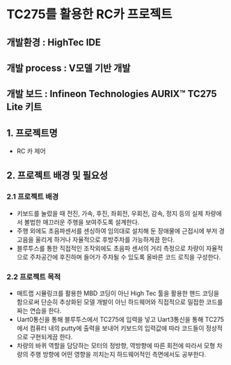 # TC275를 활용한 RC카 프로젝트
## 개발환경 : HighTec IDE

## 개발 process : V모델 기반 개발

## 개발 보드 : Infineon Technologies AURIX™ TC275 Lite 키트

## 1. 프로젝트명
- RC 카 제어

## 2. 프로젝트 배경 및 필요성
### 2.1 프로젝트 배경
- 키보드를 눌렀을 때 전진, 가속, 후진, 좌회전, 우회전, 감속, 정지 등의 실제 차량에서 볼법한 매끄러운 주행을 보여주도록 설계한다.
- 주행 외에도 초음파센서를 센싱하여 임의대로 설치해 둔 장애물에 근접시에 부저 경고음을 울리게 하거나 자율적으로 후방주차를 가능하게끔 한다.
- 블루투스를 통한 직접적인 조작외에도 초음파 센서의 거리 측정으로 차량이 자율적으로 주차공간에 후진하며 들어가 주차될 수 있도록 올바른 코드 로직을 구성한다.

### 2.2 프로젝트 목적
- 매트랩 시뮬링크를 활용한 MBD 코딩이 아닌 High Tec 툴을 활용한 핸드 코딩을 함으로써 단순히 추상화된 모델 개발이 아닌 하드웨어와 직접적으로 밀접한 코드를 짜는 연습을 한다.
- Uart0통신을 통해 블루투스에서 TC275에 입력을 넣고 Uart3통신을 통해 TC275에서 컴퓨터 내의 putty에 출력을 보내어 키보드의 입력값에 따라 코드들이 정상적으로 구현되게끔 한다.
- 차량의 바퀴 역할을 담당하는 모터의 정방향, 역방향에 따른 회전에 따라서 모형 차량의 주행 방향에 어떤 영향을 끼치는지 하드웨어적인 측면에서도 공부한다.

